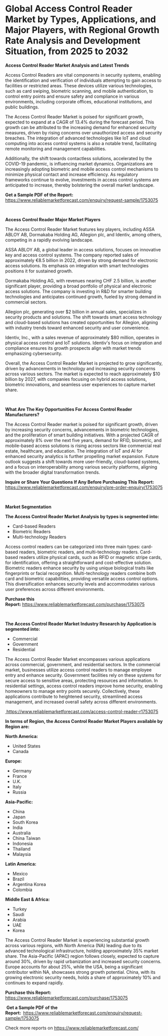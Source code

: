 <p><h1>Global Access Control Reader Market by Types, Applications, and Major Players, with Regional Growth Rate Analysis and Development Situation, from 2025 to 2032</h1></p><p><strong>Access Control Reader Market Analysis and Latest Trends</strong></p>
<p><p>Access Control Readers are vital components in security systems, enabling the identification and verification of individuals attempting to gain access to facilities or restricted areas. These devices utilize various technologies, such as card swiping, biometric scanning, and mobile authentication, to control entry points and ensure safety and compliance in various environments, including corporate offices, educational institutions, and public buildings.</p><p>The Access Control Reader Market is poised for significant growth, expected to expand at a CAGR of 13.4% during the forecast period. This growth can be attributed to the increasing demand for enhanced security measures, driven by rising concerns over unauthorized access and security breaches. The integration of advanced technologies like IoT and cloud computing into access control systems is also a notable trend, facilitating remote monitoring and management capabilities.</p><p>Additionally, the shift towards contactless solutions, accelerated by the COVID-19 pandemic, is influencing market dynamics. Organizations are increasingly adopting biometric and mobile access control mechanisms to minimize physical contact and increase efficiency. As regulatory frameworks continue to evolve, investments in access control systems are anticipated to increase, thereby bolstering the overall market landscape.</p></p>
<p><strong>Get a Sample PDF of the Report:&nbsp;</strong> <a href="https://www.reliablemarketforecast.com/enquiry/request-sample/1753075?utm_campaign=3307&utm_medium=2&utm_source=Github&utm_content=ia&utm_term=06042025&utm_id=access-control-reader">https://www.reliablemarketforecast.com/enquiry/request-sample/1753075</a></p>
<p>&nbsp;</p>
<p><strong>Access Control Reader Major Market Players</strong></p>
<p><p>The Access Control Reader Market features key players, including ASSA ABLOY AB, Dormakaba Holding AG, Allegion plc, and Identiv, among others, competing in a rapidly evolving landscape. </p><p>ASSA ABLOY AB, a global leader in access solutions, focuses on innovative key and access control systems. The company reported sales of approximately €8.5 billion in 2022, driven by strong demand for electronic access solutions. Its emphasis on integration with smart technologies positions it for sustained growth.</p><p>Dormakaba Holding AG, with revenues nearing CHF 2.5 billion, is another significant player, providing a broad portfolio of physical and electronic access solutions. The company is investing in R&D for smarter building technologies and anticipates continued growth, fueled by strong demand in commercial sectors.</p><p>Allegion plc, generating over $2 billion in annual sales, specializes in security products and solutions. The shift towards smart access technology and cloud-based solutions has created opportunities for Allegion, aligning with industry trends toward enhanced security and user convenience.</p><p>Identiv, Inc., with a sales revenue of approximately $80 million, operates in physical access control and IoT solutions. Identiv's focus on integration and compliance ensures its growth prospects align with market trends emphasizing cybersecurity.</p><p>Overall, the Access Control Reader Market is projected to grow significantly, driven by advancements in technology and increasing security concerns across various sectors. The market is expected to reach approximately $10 billion by 2027, with companies focusing on hybrid access solutions, biometric innovations, and seamless user experiences to capture market share.</p></p>
<p>&nbsp;</p>
<p><strong>What Are The Key Opportunities For Access Control Reader Manufacturers?</strong></p>
<p><p>The Access Control Reader market is poised for significant growth, driven by increasing security concerns, advancements in biometric technologies, and the proliferation of smart building initiatives. With a projected CAGR of approximately 8% over the next five years, demand for RFID, biometric, and mobile-based access solutions is rising across sectors like commercial real estate, healthcare, and education. The integration of IoT and AI for enhanced security analytics is further propelling market expansion. Future outlook suggests a shift towards more user-friendly, cloud-based systems, and a focus on interoperability among various security platforms, aligning with the broader digital transformation trends.</p></p>
<p><strong>Inquire or Share Your Questions If Any Before Purchasing This Report:</strong> <a href="https://www.reliablemarketforecast.com/enquiry/pre-order-enquiry/1753075?utm_campaign=3307&utm_medium=2&utm_source=Github&utm_content=ia&utm_term=06042025&utm_id=access-control-reader">https://www.reliablemarketforecast.com/enquiry/pre-order-enquiry/1753075</a></p>
<p>&nbsp;</p>
<p><strong>Market Segmentation</strong></p>
<p><strong>The Access Control Reader Market Analysis by types is segmented into:</strong></p>
<p><ul><li>Card-based Readers</li><li>Biometric Readers</li><li>Multi-technology Readers</li></ul></p>
<p><p>Access control readers can be categorized into three main types: card-based readers, biometric readers, and multi-technology readers. Card-based readers utilize physical cards, such as RFID or magnetic stripe cards, for identification, offering a straightforward and cost-effective solution. Biometric readers enhance security by using unique biological traits like fingerprints or facial recognition. Multi-technology readers combine both card and biometric capabilities, providing versatile access control options. This diversification enhances security levels and accommodates various user preferences across different environments.</p></p>
<p><strong>Purchase this Report:&nbsp;</strong><a href="https://www.reliablemarketforecast.com/purchase/1753075?utm_campaign=3307&utm_medium=2&utm_source=Github&utm_content=ia&utm_term=06042025&utm_id=access-control-reader">https://www.reliablemarketforecast.com/purchase/1753075</a></p>
<p>&nbsp;</p>
<p><strong>The Access Control Reader Market Industry Research by Application is segmented into:</strong></p>
<p><ul><li>Commercial</li><li>Government</li><li>Residential</li></ul></p>
<p><p>The Access Control Reader Market encompasses various applications across commercial, government, and residential sectors. In the commercial market, businesses utilize access control readers to manage employee entry and enhance security. Government facilities rely on these systems for secure access to sensitive areas, protecting resources and information. In residential settings, access control readers improve home security, enabling homeowners to manage entry points securely. Collectively, these applications contribute to heightened security, streamlined access management, and increased overall safety across different environments.</p></p>
<p><a href="https://www.reliablemarketforecast.com/access-control-reader-r1753075?utm_campaign=3307&utm_medium=2&utm_source=Github&utm_content=ia&utm_term=06042025&utm_id=access-control-reader">&nbsp;https://www.reliablemarketforecast.com/access-control-reader-r1753075</a></p>
<p><strong>In terms of Region, the Access Control Reader Market Players available by Region are:</strong></p>
<p>
    <p> <strong> North America: </strong>
        <ul>
            <li>United States</li>
            <li>Canada</li>
        </ul>
        </p> 
    <p> <strong> Europe: </strong>
        <ul>
            <li>Germany</li>
            <li>France</li>
            <li>U.K.</li>
            <li>Italy</li>
            <li>Russia</li>
        </ul>
        </p> 
    <p> <strong> Asia-Pacific: </strong>
        <ul>
            <li>China</li>
            <li>Japan</li>
            <li>South Korea</li>
            <li>India</li>
            <li>Australia</li>
            <li>China Taiwan</li>
            <li>Indonesia</li>
            <li>Thailand</li>
            <li>Malaysia</li>
        </ul>
        </p> 
    <p> <strong> Latin America: </strong>
        <ul>
            <li>Mexico</li>
            <li>Brazil</li>
            <li>Argentina Korea</li>
            <li>Colombia</li>
        </ul>
        </p> 
    <p> <strong> Middle East & Africa: </strong>
        <ul>
            <li>Turkey</li>
            <li>Saudi</li>
            <li>Arabia</li>
            <li>UAE</li>
            <li>Korea</li>
        </ul>
    </p>
    </p>
<p><p>The Access Control Reader Market is experiencing substantial growth across various regions, with North America (NA) leading due to its advanced technological infrastructure, holding approximately 35% market share. The Asia-Pacific (APAC) region follows closely, expected to capture around 30%, driven by rapid urbanization and increased security concerns. Europe accounts for about 25%, while the USA, being a significant contributor within NA, showcases strong growth potential. China, with its growing electronic security needs, holds a share of approximately 10% and continues to expand rapidly.</p></p>
<p><strong>Purchase this Report: </strong><a href="https://www.reliablemarketforecast.com/purchase/1753075?utm_campaign=3307&utm_medium=2&utm_source=Github&utm_content=ia&utm_term=06042025&utm_id=access-control-reader">https://www.reliablemarketforecast.com/purchase/1753075</a></p>
<p>&nbsp;<strong>Get a Sample PDF of the Report:&nbsp;&nbsp;</strong><a href="https://www.reliablemarketforecast.com/enquiry/request-sample/1753075?utm_campaign=3307&utm_medium=2&utm_source=Github&utm_content=ia&utm_term=06042025&utm_id=access-control-reader">https://www.reliablemarketforecast.com/enquiry/request-sample/1753075</a></p>
<p><strong></strong></p>
<p>Check more reports on <a href="https://www.reliablemarketforecast.com/?utm_campaign=3307&utm_medium=2&utm_source=Github&utm_content=ia&utm_term=06042025&utm_id=access-control-reader">https://www.reliablemarketforecast.com/</a></p>